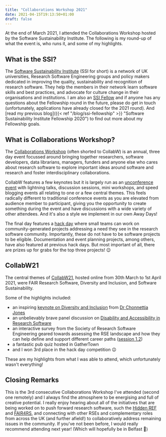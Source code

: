 ```yaml
---
title: "Collaborations Workshop 2021"
date: 2021-04-15T19:13:50+01:00
draft: false
---
```


At the end of March 2021, I attended the Collaborations Workshop hosted by the Software Sustainability Institute.
The following is my round-up of what the event is, who runs it, and some of my highlights.

## What is the SSI?

The [Software Sustainability Institute](https://software.ac.uk/about) (SSI for short) is a network of UK universities, Research Software Engineering groups and policy makers dedicated in improving the quality, sustainability and recognition of research software.
They help the members in their network learn software skills and best practices, and advocate for culture change in their organisations and institutions.
I am also an [SSI Fellow](https://software.ac.uk/programmes-and-events/fellowship-programme) and if anyone has any questions about the Fellowship round in the future, please do get in touch (unfortunately, applications have already closed for the 2021 round).
And [read my previous blog]({{< ref "/blog/ssi-fellowship" >}} "Software Sustainability Institute Fellowship 2020") to find out more about my Fellowship goals.

## What is Collaborations Workshop?

The [Collaborations Workshop](https://software.ac.uk/programmes-and-events/collaborations-workshops) (often shorted to CollabW) is an annual, three day event focussed around bringing together researchers, software developers, data librarians, managers, funders and anyone else who cares about research software to explore important ideas around software and research and foster interdisciplinary collaborations.

CollabW features a few keynotes but it is largely run as an [unconference event](https://unconference.net/unconferencing-how-to-prepare-to-attend-an-unconference/) with lightning talks, discussion sessions, mini workshops, and speed blogging events all relating to one or a few central themes.
This feels radically different to traditional conference events as you are elevated from audience member to participant, giving you the opportunity to create something during the event and have discussions with a wide variety of other attendees.
And it's also a style we implement in our own Away Days!

The final day features a [hack day](https://software.ac.uk/cw21/hack-day) where small teams can work on community-generated projects addressing a need they see in the research software community.
Importantly, these do not have to be software projects to be eligible.
Documentation and event planning projects, among others, have also featured at previous hack days.
But most important of all, there are prizes up for grabs for the top three projects! :wink:

## CollabW21

The central themes of [CollabW21](https://software.ac.uk/cw21), hosted online from 30th March to 1st April 2021, were FAIR Research Software, Diversity and Inclusion, and Software Sustainability.

Some of the highlights included:

- an inspiring [keynote on Diversity and Inclusion](https://youtu.be/8viA4y1pz_8?t=1943) from [Dr Chonnettia Jones](https://www.msfhr.org/chonnettia-jones)
- an unbelievably brave panel discussion on [Disability and Accessibility in Research Software](https://www.youtube.com/watch?v=65a8c06VHOY)
- an interactive survey from the Society of Research Software Engineering geared towards assessing the RSE landscape and how they can help define and support different career paths ([session 1.2](https://software.ac.uk/cw21/mini-workshops-and-demo-sessions))
- a fantastic pub quiz hosted in GatherTown
- and I won 3rd place in the hack day competition :wink:

These are my highlights from what I was able to attend, which unfortunately wasn't everything!

## Closing Remarks

This is the 3rd consecutive Collaborations Workshop I've attended (second one remotely) and I always find the atmosphere to be energising and full of creative potential.
I really enjoy hearing about all of the initiatives that are being worked on to push forward research software, such the [Hidden REF](https://hidden-ref.org/) and [FAIR4RS](https://github.com/force11/FAIR4RS), and connecting with other RSEs and complementary roles from across the UK (and further afield!) to collaboratively address remaining issues in the community.
If you've not been before, I would really recommend attending next year!
(Which will hopefully be in Belfast :crossed_fingers:)
